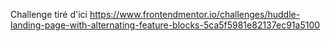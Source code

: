 Challenge tiré d'ici
https://www.frontendmentor.io/challenges/huddle-landing-page-with-alternating-feature-blocks-5ca5f5981e82137ec91a5100

